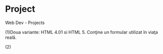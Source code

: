 # Project
Web Dev - Projects


(1)Doua variante: HTML 4.01 si HTML 5.
Conţine un formular utilizat în viaţa reală.

(2)
